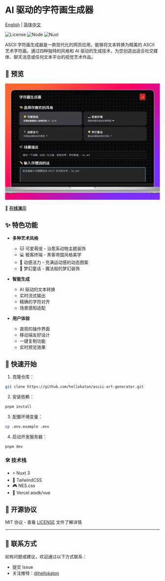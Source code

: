 # AI 驱动的字符画生成器

[English](README.md) | [简体中文](README_zh.md)

![License](https://img.shields.io/badge/license-MIT-blue.svg)
![Node](https://img.shields.io/badge/node-%3E%3D18.0.0-brightgreen.svg)
![Nuxt](https://img.shields.io/badge/nuxt-3.x-00DC82.svg)

ASCII 字符画生成器是一款现代化的网页应用，能够将文本转换为精美的 ASCII 艺术字符画。通过四种独特的风格和 AI 驱动的生成技术，为您创造出适合社交媒体、聊天消息或任何文本平台的视觉艺术作品。

## 📸 预览

![snipate_1.png](screenshots/snipate_1.png)

🌈 **[在线演示](https://nes-ascii-app.vercel.app)**

## ✨ 特色功能

- **多种艺术风格**

  - 🐱 可爱萌宠 - 治愈系动物主题装饰
  - 💻 极客终端 - 黑客帝国风格美学
  - 🏃 动感活力 - 充满运动感的动态图案
  - 🌟 梦幻童话 - 魔法般的梦幻装饰

- **智能生成**

  - AI 驱动的文本转换
  - 实时流式输出
  - 精确的字符对齐
  - 场景感知适配

- **用户体验**
  - 直观的操作界面
  - 移动端友好设计
  - 一键复制功能
  - 实时预览效果

## 🚀 快速开始

1. 克隆仓库：

```bash
git clone https://github.com/hellokaton/ascii-art-generator.git
```

2. 安装依赖：

```bash
pnpm install
```

3. 配置环境变量：

```bash
cp .env.example .env
```

4. 启动开发服务器：

```bash
pnpm dev
```

### 🛠️ 技术栈

- ⚡ Nuxt 3
- 🎨 TailwindCSS
- 🎮 NES.css
- 🤖 Vercel aisdk/vue

## 📝 开源协议

MIT 协议 - 查看 [LICENSE](LICENSE) 文件了解详情

---

## 📮 联系方式

如有问题或建议，欢迎通过以下方式联系：

- 提交 Issue
- 关注推特：[@hellokaton](https://x.com/hellokaton)
